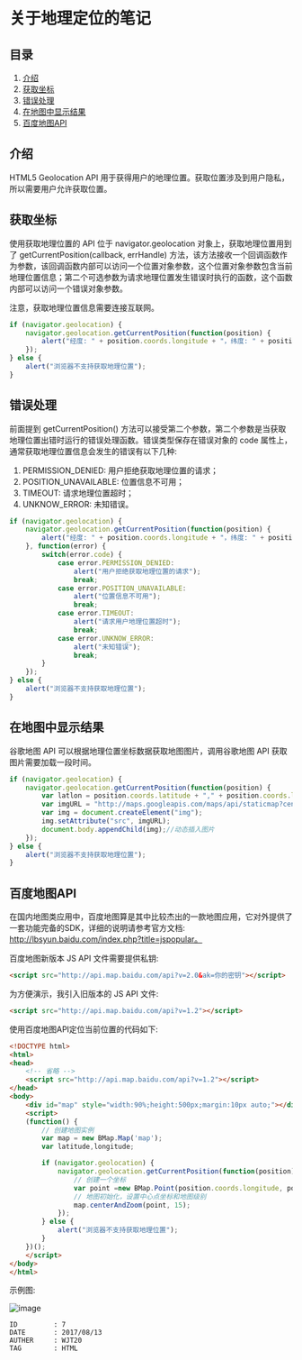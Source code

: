 
# 关于地理定位的笔记 #

## 目录 ##

1. [介绍](#href1)
2. [获取坐标](#href2)
3. [错误处理](#href3)
4. [在地图中显示结果](#href4)
5. [百度地图API](#href5)

## <a name="href1">介绍</a> ##

HTML5 Geolocation API 用于获得用户的地理位置。获取位置涉及到用户隐私，所以需要用户允许获取位置。

## <a name="href2">获取坐标</a> ##

使用获取地理位置的 API 位于 navigator.geolocation 对象上，获取地理位置用到了 getCurrentPosition(callback, errHandle) 方法，该方法接收一个回调函数作为参数，该回调函数内部可以访问一个位置对象参数，这个位置对象参数包含当前地理位置信息；第二个可选参数为请求地理位置发生错误时执行的函数，这个函数内部可以访问一个错误对象参数。

注意，获取地理位置信息需要连接互联网。

```js
if (navigator.geolocation) {
    navigator.geolocation.getCurrentPosition(function(position) {
        alert("经度: " + position.coords.longitude + "，纬度: " + position.coords.latitude);
    });
} else {
    alert("浏览器不支持获取地理位置");
}
```

## <a name="href3">错误处理</a> ##

前面提到 getCurrentPosition() 方法可以接受第二个参数，第二个参数是当获取地理位置出错时运行的错误处理函数。错误类型保存在错误对象的 code 属性上，通常获取地理位置信息会发生的错误有以下几种:

1. PERMISSION_DENIED: 用户拒绝获取地理位置的请求；
2. POSITION_UNAVAILABLE: 位置信息不可用；
3. TIMEOUT: 请求地理位置超时；
4. UNKNOW_ERROR: 未知错误。

```js
if (navigator.geolocation) {
    navigator.geolocation.getCurrentPosition(function(position) {
        alert("经度: " + position.coords.longitude + "，纬度: " + position.coords.latitude);
    }, function(error) {
        switch(error.code) {
            case error.PERMISSION_DENIED:
                alert("用户拒绝获取地理位置的请求");
                break;
            case error.POSITION_UNAVAILABLE:
                alert("位置信息不可用");
                break;
            case error.TIMEOUT:
                alert("请求用户地理位置超时");
                break;
            case error.UNKNOW_ERROR:
                alert("未知错误");
                break;
        }
    });
} else {
    alert("浏览器不支持获取地理位置");
}
```

## <a name="href4">在地图中显示结果</a> ##

谷歌地图 API 可以根据地理位置坐标数据获取地图图片，调用谷歌地图 API 获取图片需要加载一段时间。

```js
if (navigator.geolocation) {
    navigator.geolocation.getCurrentPosition(function(position) {
        var latlon = position.coords.latitude + "," + position.coords.longitude;
        var imgURL = "http://maps.googleapis.com/maps/api/staticmap?center=" + latlon + "&zoom=14&size=400x300&sensor=false";//传递坐标数据
        var img = document.createElement("img");
        img.setAttribute("src", imgURL);
        document.body.appendChild(img);//动态插入图片
    });
} else {
    alert("浏览器不支持获取地理位置");
}
```

## <a name="href5">百度地图API</a> ##

在国内地图类应用中，百度地图算是其中比较杰出的一款地图应用，它对外提供了一套功能完备的SDK，详细的说明请参考官方文档: http://lbsyun.baidu.com/index.php?title=jspopular。

百度地图新版本 JS API 文件需要提供私钥:

```html
<script src="http://api.map.baidu.com/api?v=2.0&ak=你的密钥"></script>
```

为方便演示，我引入旧版本的 JS API 文件:

```html
<script src="http://api.map.baidu.com/api?v=1.2"></script>
```

使用百度地图API定位当前位置的代码如下:

```html
<!DOCTYPE html>
<html>
<head>
    <!-- 省略 -->
    <script src="http://api.map.baidu.com/api?v=1.2"></script>
</head>
<body>
    <div id="map" style="width:90%;height:500px;margin:10px auto;"></div>
    <script>
    (function() {
        // 创建地图实例
        var map = new BMap.Map('map');
        var latitude,longitude;

        if (navigator.geolocation) {
            navigator.geolocation.getCurrentPosition(function(position) {
                // 创建一个坐标
                var point =new BMap.Point(position.coords.longitude, position.coords.latitude);
                // 地图初始化，设置中心点坐标和地图级别
                map.centerAndZoom(point, 15);
            });
        } else {
            alert("浏览器不支持获取地理位置");
        }
    })();
    </script>
</body>
</html>
```

示例图:

![image](https://raw.githubusercontent.com/WebUnion-core/doc-repositort/master/WJT20/images/w58.png)

```
ID         : 7
DATE       : 2017/08/13
AUTHER     : WJT20
TAG        : HTML
```

